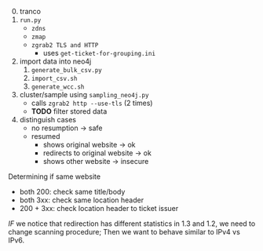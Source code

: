 0. tranco
1. `run.py`
    - `zdns`
    - `zmap`
    - `zgrab2 TLS and HTTP`
        - uses `get-ticket-for-grouping.ini`
2. import data into neo4j
    1. `generate_bulk_csv.py`
    2. `import_csv.sh`
    3. `generate_wcc.sh`
3. cluster/sample using `sampling_neo4j.py`
    - calls `zgrab2 http --use-tls` (2 times)
    - **TODO** filter stored data
4. distinguish cases
    - no resumption -> safe
    - resumed
        - shows original website -> ok
        - redirects to original website -> ok
        - shows other website -> insecure

Determining if same website

- both  200: check same title/body
- both  3xx: check same location header
- 200 + 3xx: check location header to ticket issuer

_IF_ we notice that redirection has different statistics in 1.3 and 1.2, we need to change scanning procedure; Then we want to behave similar to IPv4 vs IPv6.
